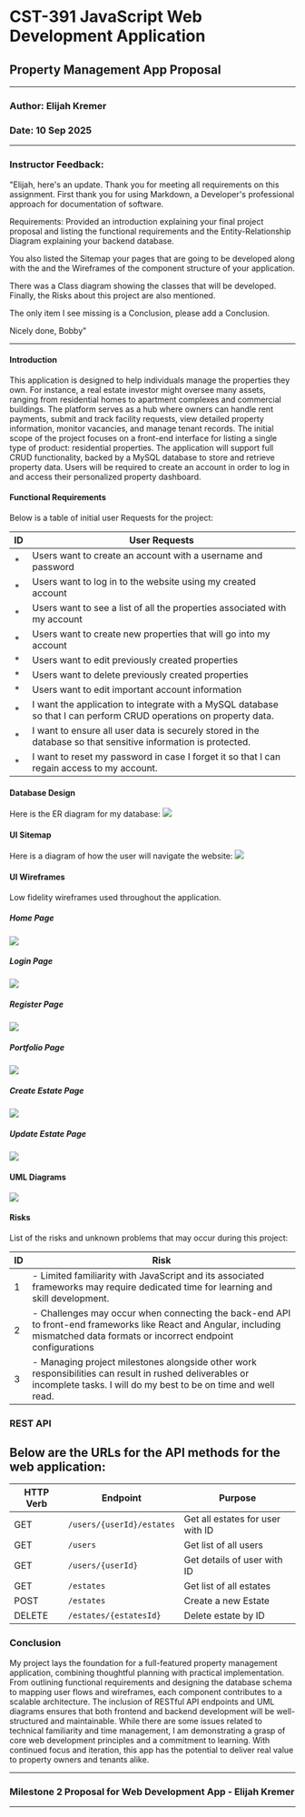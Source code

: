 
# CST-391 JavaScript Web Development Application 


## Property Management App Proposal

---
### Author: Elijah Kremer
### Date: 10 Sep 2025

---

### Instructor Feedback: 
"Elijah, here's an update.  Thank you for meeting all requirements on this assignment. First thank you for using Markdown, a Developer's professional approach for documentation of software.

 

Requirements:  Provided an introduction explaining your final project proposal and listing the functional requirements and the Entity-Relationship Diagram explaining your backend database.

 

You also listed the Sitemap your pages that are going to be developed along with the  and the Wireframes of the component structure of your application.

 

There was a Class diagram showing the classes that will be developed.  Finally, the Risks about this project are also mentioned.

 

The only item I see missing is a Conclusion, please add a Conclusion.

 

Nicely done, Bobby"

---

#### Introduction
This application is designed to help individuals manage the properties they own. For instance, a real estate investor might oversee many assets, ranging from residential homes to apartment complexes and commercial buildings. The platform serves as a hub where owners can handle rent payments, submit and track facility requests, view detailed property information, monitor vacancies, and manage tenant records.
The initial scope of the project focuses on a front-end interface for listing a single type of product: residential properties. The application will support full CRUD functionality, backed by a MySQL database to store and retrieve property data. Users will be required to create an account in order to log in and access their personalized property dashboard.

#### Functional Requirements
Below is a table of initial user Requests for the project:

| **ID** | **User Requests**                                                                                                                    |
| ------ | --------------------------------------------------------------------------------------------------------------------------------- |
| *      | Users want to create an account with a username and password                                                               |
| *      | Users want to log in to the website using my created account                                                               |
| *      | Users want to see a list of all the properties associated with my account                                                  |
| *      | Users want to create new properties that will go into my account                                                           |
| *      | Users want to edit previously created properties                                                                           |
| *      | Users want to delete previously created properties                                                                         |
| *      | Users want to edit important account information                                                                           |
| *      | I want the application to integrate with a MySQL database so that I can perform CRUD operations on property data. |
| *      | I want to ensure all user data is securely stored in the database so that sensitive information is protected.     |
| *     | I want to reset my password in case I forget it so that I can regain access to my account.                             |

#### Database Design
Here is the ER diagram for my database:
![](../screenshots/ER1.png)

#### UI Sitemap
Here is a diagram of how the user will navigate the website:
![](../screenshots/UI1.png)

#### UI Wireframes
Low fidelity wireframes used throughout the application.
##### Home Page
![](../screenshots/HomeP.png)
##### Login Page
![](../screenshots/LoginP.png)
##### Register Page
![](../screenshots/RegisterP.png)
##### Portfolio Page
![](../screenshots/Portfolio.png)
##### Create Estate Page
![](../screenshots/CreateEstate.png)
##### Update Estate Page
![](../screenshots/UpdateEst.png)
#### UML Diagrams
![](../screenshots/UML1.png)

#### Risks
List of the risks and unknown problems that may occur during this project:

| ID  | Risk                                                                                                                                                                    |
| --- | ----------------------------------------------------------------------------------------------------------------------------------------------------------------------- |
| 1   | - Limited familiarity with JavaScript and its associated frameworks may require dedicated time for learning and skill development. |
| 2   | - Challenges may occur when connecting the back-end API to front-end frameworks like React and Angular, including mismatched data formats or incorrect endpoint configurations                                                             |
| 3   | - Managing project milestones alongside other work responsibilities can result in rushed deliverables or incomplete tasks. I will do my best to be on time and well read. |

### REST API

Below are the URLs for the API methods for the web application:
---

| HTTP Verb | Endpoint                  | Purpose                          |
| --------- | ------------------------- | -------------------------------- |
| GET       | `/users/{userId}/estates` | Get all estates for user with ID |
| GET       | `/users`                  | Get list of all users            |
| GET       | `/users/{userId}`         | Get details of user with ID      |
| GET       | `/estates`                | Get list of all estates          |
| POST      | `/estates`                | Create a new Estate              |
| DELETE    | `/estates/{estatesId}`    | Delete estate by ID              |

### Conclusion
My project lays the foundation for a full-featured property management application, combining thoughtful planning with practical implementation. From outlining functional requirements and designing the database schema to mapping user flows and wireframes, each component contributes to a scalable architecture. The inclusion of RESTful API endpoints and UML diagrams ensures that both frontend and backend development will be well-structured and maintainable. While there are some issues related to technical familiarity and time management, I am demonstrating a grasp of core web development principles and a commitment to learning. With continued focus and iteration, this app has the potential to deliver real value to property owners and tenants alike.

--- 
### Milestone 2 Proposal for Web Development App - Elijah Kremer 
---